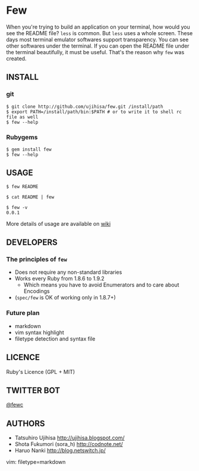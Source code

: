 # Few

When you're trying to build an application on your terminal, how would you see
the README file? `less` is common. But `less` uses a whole screen. These days
most terminal emulator softwares support transparency. You can see other
softwares under the terminal. If you can open the README file under the terminal
beautifully, it must be useful. That's the reason why `few` was created.

## INSTALL

### git

    $ git clone http://github.com/ujihisa/few.git /install/path
    $ export PATH=/install/path/bin:$PATH # or to write it to shell rc file as well
    $ few --help

### Rubygems

    $ gem install few
    $ few --help

## USAGE

    $ few README

    $ cat README | few

    $ few -v
    0.0.1

More details of usage are available on [wiki](http://wiki.github.com/ujihisa/few)

## DEVELOPERS

### The principles of `few`

* Does not require any non-standard libraries
* Works every Ruby from 1.8.6 to 1.9.2
    * Which means you have to avoid Enumerators and to care about Encodings
* (`spec/few` is OK of working only in 1.8.7+)

### Future plan

* markdown
* vim syntax highlight
* filetype detection and syntax file

## LICENCE

Ruby's Licence (GPL + MIT)

## TWITTER BOT

[@fewc](http://twitter.com/fewc)

## AUTHORS

* Tatsuhiro Ujihisa <http://ujihisa.blogspot.com/>
* Shota Fukumori (sora\_h) <http://codnote.net/>
* Haruo Nanki <http://blog.netswitch.jp/>

 vim: filetype=markdown
